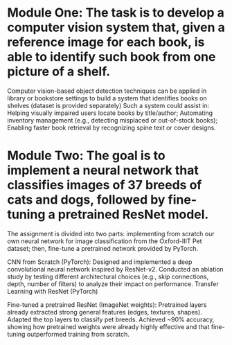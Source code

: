 # Module One: The task is to develop a computer vision system that, given a reference image for each book, is able to identify such book from one picture of a shelf.
Computer vision-based object detection techniques can be applied in library or bookstore settings to build a system that identifies books on shelves (dataset is provided separately)
Such a system could assist in:
Helping visually impaired users locate books by title/author;
Automating inventory management (e.g., detecting misplaced or out-of-stock books);
Enabling faster book retrieval by recognizing spine text or cover designs.

# Module Two: The goal is to implement a neural network that classifies images of 37 breeds of cats and dogs, followed by fine-tuning a pretrained ResNet model.
The assignment is divided into two parts: implementing from scratch our own neural network for image classification from the Oxford-IIIT Pet dataset; then, fine-tune a pretrained network provided by PyTorch.

CNN from Scratch (PyTorch):
Designed and implemented a deep convolutional neural network inspired by ResNet-v2.
Conducted an ablation study by testing different architectural choices (e.g., skip connections, depth, number of filters) to analyze their impact on performance.
Transfer Learning with ResNet (PyTorch)

Fine-tuned a pretrained ResNet (ImageNet weights):
Pretrained layers already extracted strong general features (edges, textures, shapes).
Adapted the top layers to classify pet breeds.
Achieved ~90% accuracy, showing how pretrained weights were already highly effective and that fine-tuning outperformed training from scratch.



